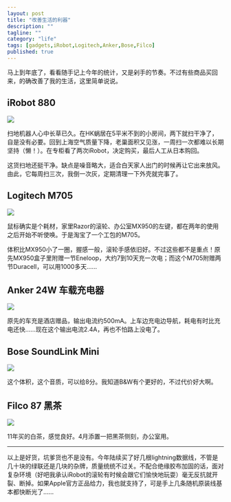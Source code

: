 ```yaml
---
layout: post
title: "改善生活的利器"
description: ""
tagline: ""
category: "life"
tags: [gadgets,iRobot,Logitech,Anker,Bose,Filco]
published: true
---
```


马上到年底了，看看随手记上今年的统计，又是剁手的节奏。不过有些商品买回来，的确改善了我的生活，这里简单说说。

## iRobot 880

![](http://qingpei.me/images/in_post/gadgets/irobot.jpg)

扫地机器人心中长草已久。在HK蜗居在5平米不到的小房间，两下就扫干净了，自是没有必要。回到上海空气质量下降，老巢面积又见涨，一周扫一次都难以长期坚持（懒！）。在专柜看了两次iRobot，决定购买，最后人工从日本购回。

这货扫地还挺干净。缺点是噪音略大，适合白天家人出门的时候再让它出来放风。由此，它每周扫三次，我倒一次灰，定期清理一下外壳就完事了。

## Logitech M705

![](http://qingpei.me/images/in_post/gadgets/m705.png)

鼠标确实是个耗材，家里Razor的滚轮、办公室MX950的左键，都在两年的使用之后开始不听使唤。于是淘宝了一个工包的M705。

体积比MX950小了一圈，握感一般，滚轮手感依旧好。不过这些都不是重点！原先MX950盒子里附赠一节Eneloop，大约7到10天充一次电；而这个M705附赠两节Duracell，可以用1000多天……

## Anker 24W 车载充电器

![](http://qingpei.me/images/in_post/gadgets/anker.jpg)

原先的车充是酒店赠品，输出电流约500mA。上车边充电边导航，耗电有时比充电还快……现在这个输出电流2.4A，再也不怕路上没电了。

## Bose SoundLink Mini

![](http://qingpei.me/images/in_post/gadgets/soundlink-mini.jpg)

这个体积，这个音质，可以给8分。我知道B&W有个更好的，不过代价好大啊。

## Filco 87 黑茶

![](http://qingpei.me/images/in_post/gadgets/87M_02_s.jpg)

11年买的白茶，感觉良好。4月添置一把黑茶侧刻，办公室用。


---

以上是好货，坑爹货也不是没有。今年陆续买了好几根lightning数据线，不管是几十块的绿联还是几块的杂牌，质量统统不过关。不配合绝缘胶布加固的话，面对复杂环境（好吧我承认iRobot的滚轮有时候会跟它们愉快地玩耍）毫无反抗就开裂、断掉。如果Apple官方正品给力，我也就支持了，可是手上几条随机原装线基本都快断光了……
